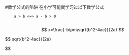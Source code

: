 #数学公式的陷阱
在小学可能就学习过以下数学公式
```
    a > b <=> a - b > 0
    
```



$$
    x=\frac{-b\pm\sqrt{b^2-4ac}}{2a}
$$



$$
sqrt{b^2-4ac}}{2a}

$$


